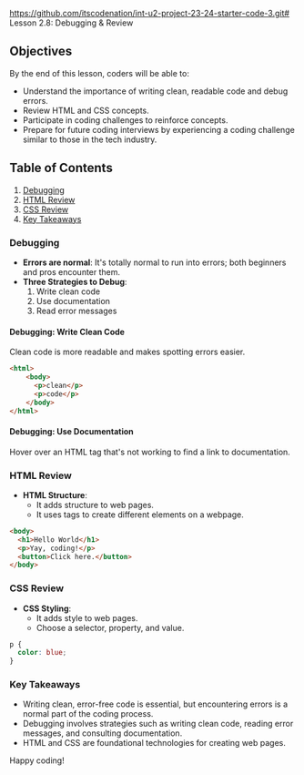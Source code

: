 https://github.com/itscodenation/int-u2-project-23-24-starter-code-3.git# Lesson 2.8: Debugging & Review

## Objectives

By the end of this lesson, coders will be able to:

- Understand the importance of writing clean, readable code and debug errors.
- Review HTML and CSS concepts.
- Participate in coding challenges to reinforce concepts.
- Prepare for future coding interviews by experiencing a coding challenge similar to those in the tech industry.

## Table of Contents
1. [Debugging](#debugging)
2. [HTML Review](#html-review)
3. [CSS Review](#css-review)
4. [Key Takeaways](#key-takeaways)


### Debugging
- **Errors are normal**: It's totally normal to run into errors; both beginners and pros encounter them.
- **Three Strategies to Debug**:
    1. Write clean code
    2. Use documentation
    3. Read error messages

#### Debugging: Write Clean Code
Clean code is more readable and makes spotting errors easier.

```html
<html>
	<body>
	  <p>clean</p>
	  <p>code</p>
	</body>
</html>
```

#### Debugging: Use Documentation
Hover over an HTML tag that's not working to find a link to documentation.

### HTML Review
- **HTML Structure**:
    - It adds structure to web pages.
    - It uses tags to create different elements on a webpage.

```html
<body>
  <h1>Hello World</h1>
  <p>Yay, coding!</p>
  <button>Click here.</button>
</body>
```

### CSS Review
- **CSS Styling**:
    - It adds style to web pages.
    - Choose a selector, property, and value.

```css
p {
  color: blue;
}
```


### Key Takeaways
- Writing clean, error-free code is essential, but encountering errors is a normal part of the coding process.
- Debugging involves strategies such as writing clean code, reading error messages, and consulting documentation.
- HTML and CSS are foundational technologies for creating web pages.

Happy coding!